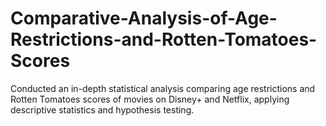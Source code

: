 # Comparative-Analysis-of-Age-Restrictions-and-Rotten-Tomatoes-Scores
Conducted an in-depth statistical analysis comparing age restrictions and Rotten Tomatoes scores of movies on Disney+ and Netflix, applying descriptive statistics and hypothesis testing.

